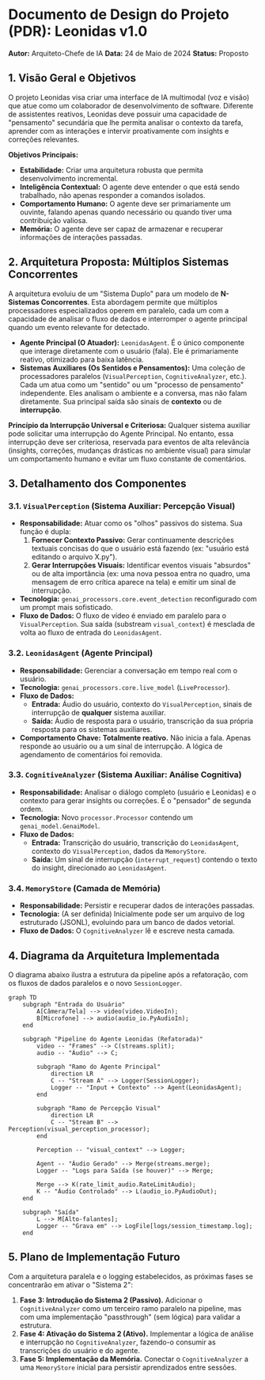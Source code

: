 # Documento de Design do Projeto (PDR): Leonidas v1.0

**Autor:** Arquiteto-Chefe de IA
**Data:** 24 de Maio de 2024
**Status:** Proposto

## 1. Visão Geral e Objetivos

O projeto Leonidas visa criar uma interface de IA multimodal (voz e visão) que atue como um colaborador de desenvolvimento de software. Diferente de assistentes reativos, Leonidas deve possuir uma capacidade de "pensamento" secundária que lhe permita analisar o contexto da tarefa, aprender com as interações e intervir proativamente com insights e correções relevantes.

**Objetivos Principais:**
- **Estabilidade:** Criar uma arquitetura robusta que permita desenvolvimento incremental.
- **Inteligência Contextual:** O agente deve entender o que está sendo trabalhado, não apenas responder a comandos isolados.
- **Comportamento Humano:** O agente deve ser primariamente um ouvinte, falando apenas quando necessário ou quando tiver uma contribuição valiosa.
- **Memória:** O agente deve ser capaz de armazenar e recuperar informações de interações passadas.

## 2. Arquitetura Proposta: Múltiplos Sistemas Concorrentes

A arquitetura evoluiu de um "Sistema Duplo" para um modelo de **N-Sistemas Concorrentes**. Esta abordagem permite que múltiplos processadores especializados operem em paralelo, cada um com a capacidade de analisar o fluxo de dados e interromper o agente principal quando um evento relevante for detectado.

- **Agente Principal (O Atuador):** `LeonidasAgent`. É o único componente que interage diretamente com o usuário (fala). Ele é primariamente reativo, otimizado para baixa latência.
- **Sistemas Auxiliares (Os Sentidos e Pensamentos):** Uma coleção de processadores paralelos (`VisualPerception`, `CognitiveAnalyzer`, etc.). Cada um atua como um "sentido" ou um "processo de pensamento" independente. Eles analisam o ambiente e a conversa, mas não falam diretamente. Sua principal saída são sinais de **contexto** ou de **interrupção**.

**Princípio da Interrupção Universal e Criteriosa:** Qualquer sistema auxiliar pode solicitar uma interrupção do Agente Principal. No entanto, essa interrupção deve ser criteriosa, reservada para eventos de alta relevância (insights, correções, mudanças drásticas no ambiente visual) para simular um comportamento humano e evitar um fluxo constante de comentários.

## 3. Detalhamento dos Componentes

### 3.1. `VisualPerception` (Sistema Auxiliar: Percepção Visual)
- **Responsabilidade:** Atuar como os "olhos" passivos do sistema. Sua função é dupla:
    1.  **Fornecer Contexto Passivo:** Gerar continuamente descrições textuais concisas do que o usuário está fazendo (ex: "usuário está editando o arquivo X.py").
    2.  **Gerar Interrupções Visuais:** Identificar eventos visuais "absurdos" ou de alta importância (ex: uma nova pessoa entra no quadro, uma mensagem de erro crítica aparece na tela) e emitir um sinal de interrupção.
- **Tecnologia:** `genai_processors.core.event_detection` reconfigurado com um prompt mais sofisticado.
- **Fluxo de Dados:** O fluxo de vídeo é enviado em paralelo para o `VisualPerception`. Sua saída (substream `visual_context`) é mesclada de volta ao fluxo de entrada do `LeonidasAgent`.

### 3.2. `LeonidasAgent` (Agente Principal)
- **Responsabilidade:** Gerenciar a conversação em tempo real com o usuário.
- **Tecnologia:** `genai_processors.core.live_model` (`LiveProcessor`).
- **Fluxo de Dados:**
    - **Entrada:** Áudio do usuário, contexto do `VisualPerception`, sinais de interrupção de **qualquer** sistema auxiliar.
    - **Saída:** Áudio de resposta para o usuário, transcrição da sua própria resposta para os sistemas auxiliares.
- **Comportamento Chave:** **Totalmente reativo.** Não inicia a fala. Apenas responde ao usuário ou a um sinal de interrupção. A lógica de agendamento de comentários foi removida.

### 3.3. `CognitiveAnalyzer` (Sistema Auxiliar: Análise Cognitiva)
- **Responsabilidade:** Analisar o diálogo completo (usuário e Leonidas) e o contexto para gerar insights ou correções. É o "pensador" de segunda ordem.
- **Tecnologia:** Novo `processor.Processor` contendo um `genai_model.GenaiModel`.
- **Fluxo de Dados:**
    - **Entrada:** Transcrição do usuário, transcrição do `LeonidasAgent`, contexto do `VisualPerception`, dados da `MemoryStore`.
    - **Saída:** Um sinal de interrupção (`interrupt_request`) contendo o texto do insight, direcionado ao `LeonidasAgent`.

### 3.4. `MemoryStore` (Camada de Memória)
- **Responsabilidade:** Persistir e recuperar dados de interações passadas.
- **Tecnologia:** (A ser definida) Inicialmente pode ser um arquivo de log estruturado (JSONL), evoluindo para um banco de dados vetorial.
- **Fluxo de Dados:** O `CognitiveAnalyzer` lê e escreve nesta camada.

## 4. Diagrama da Arquitetura Implementada

O diagrama abaixo ilustra a estrutura da pipeline após a refatoração, com os fluxos de dados paralelos e o novo `SessionLogger`.

```mermaid
graph TD
    subgraph "Entrada do Usuário"
        A[Câmera/Tela] --> video(video.VideoIn);
        B[Microfone] --> audio(audio_io.PyAudioIn);
    end

    subgraph "Pipeline do Agente Leonidas (Refatorada)"
        video -- "Frames" --> C(streams.split);
        audio -- "Áudio" --> C;

        subgraph "Ramo do Agente Principal"
            direction LR
            C -- "Stream A" --> Logger(SessionLogger);
            Logger -- "Input + Contexto" --> Agent(LeonidasAgent);
        end
        
        subgraph "Ramo de Percepção Visual"
            direction LR
            C -- "Stream B" --> Perception(visual_perception_processor);
        end

        Perception -- "visual_context" --> Logger;
        
        Agent -- "Áudio Gerado" --> Merge(streams.merge);
        Logger -- "Logs para Saída (se houver)" --> Merge;

        Merge --> K(rate_limit_audio.RateLimitAudio);
        K -- "Áudio Controlado" --> L(audio_io.PyAudioOut);
    end

    subgraph "Saída"
        L --> M[Alto-falantes];
        Logger -- "Grava em" --> LogFile[logs/session_timestamp.log];
    end
```

## 5. Plano de Implementação Futuro

Com a arquitetura paralela e o logging estabelecidos, as próximas fases se concentrarão em ativar o "Sistema 2":

1.  **Fase 3: Introdução do Sistema 2 (Passivo).** Adicionar o `CognitiveAnalyzer` como um terceiro ramo paralelo na pipeline, mas com uma implementação "passthrough" (sem lógica) para validar a estrutura.
2.  **Fase 4: Ativação do Sistema 2 (Ativo).** Implementar a lógica de análise e interrupção no `CognitiveAnalyzer`, fazendo-o consumir as transcrições do usuário e do agente.
3.  **Fase 5: Implementação da Memória.** Conectar o `CognitiveAnalyzer` a uma `MemoryStore` inicial para persistir aprendizados entre sessões.
